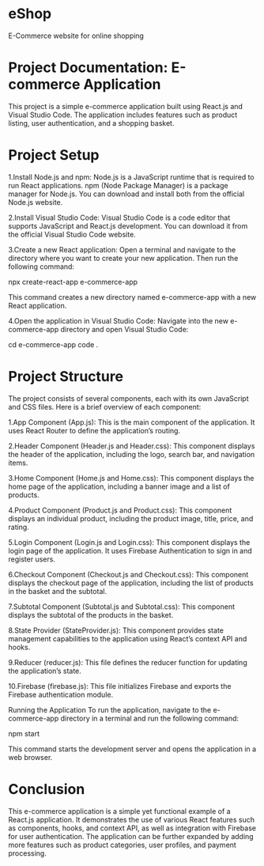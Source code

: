 # eShop
E-Commerce website for online shopping
# Project Documentation: E-commerce Application
This project is a simple e-commerce application built using React.js and Visual Studio Code. The application includes features such as product listing, user authentication, and a shopping basket.

# Project Setup
1.Install Node.js and npm: Node.js is a JavaScript runtime that is required to run React applications. npm (Node Package Manager) is a package manager for Node.js. You can download and install both from the official Node.js website.

2.Install Visual Studio Code: Visual Studio Code is a code editor that supports JavaScript and React.js development. You can download it from the official Visual Studio Code website.

3.Create a new React application: Open a terminal and navigate to the directory where you want to create your new application. Then run the following command:

npx create-react-app e-commerce-app

This command creates a new directory named e-commerce-app with a new React application.

4.Open the application in Visual Studio Code: Navigate into the new e-commerce-app directory and open Visual Studio Code:

cd e-commerce-app
code .

# Project Structure
The project consists of several components, each with its own JavaScript and CSS files. Here is a brief overview of each component:

1.App Component (App.js): This is the main component of the application. It uses React Router to define the application’s routing.

2.Header Component (Header.js and Header.css): This component displays the header of the application, including the logo, search bar, and navigation items.

3.Home Component (Home.js and Home.css): This component displays the home page of the application, including a banner image and a list of products.

4.Product Component (Product.js and Product.css): This component displays an individual product, including the product image, title, price, and rating.

5.Login Component (Login.js and Login.css): This component displays the login page of the application. It uses Firebase Authentication to sign in and register users.

6.Checkout Component (Checkout.js and Checkout.css): This component displays the checkout page of the application, including the list of products in the basket and the subtotal.

7.Subtotal Component (Subtotal.js and Subtotal.css): This component displays the subtotal of the products in the basket.

8.State Provider (StateProvider.js): This component provides state management capabilities to the application using React’s context API and hooks.

9.Reducer (reducer.js): This file defines the reducer function for updating the application’s state.

10.Firebase (firebase.js): This file initializes Firebase and exports the Firebase authentication module.

Running the Application
To run the application, navigate to the e-commerce-app directory in a terminal and run the following command:

npm start

This command starts the development server and opens the application in a web browser.

# Conclusion
This e-commerce application is a simple yet functional example of a React.js application. It demonstrates the use of various React features such as components, hooks, and context API, as well as integration with Firebase for user authentication. The application can be further expanded by adding more features such as product categories, user profiles, and payment processing.




